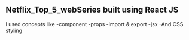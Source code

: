 ## Netflix_Top_5_webSeries  built using React JS

I used concepts like 
-component 
-props 
-import & export 
-jsx 
-And CSS styling

